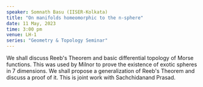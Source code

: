 ```yaml
---
speaker: Somnath Basu (IISER-Kolkata)
title: "On manifolds homeomorphic to the n-sphere"
date: 11 May, 2023
time: 3:00 pm
venue: LH-1
series: "Geometry & Topology Seminar"
---
```


We shall discuss Reeb's Theorem and basic differential topology of Morse functions. 
This was used by Milnor to prove the existence of exotic spheres in 7 dimensions. We shall 
propose a generalization of Reeb's Theorem and discuss a proof of it. This is joint work with 
Sachchidanand Prasad.

